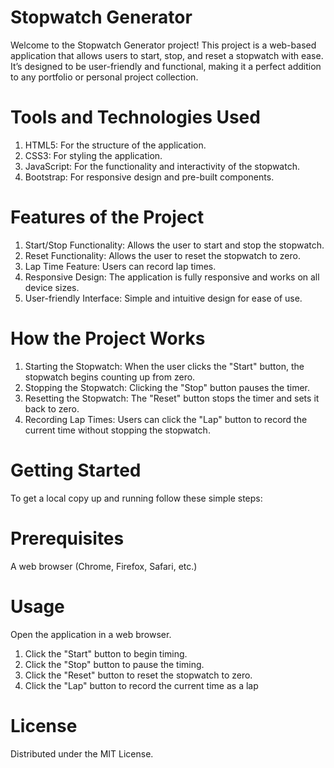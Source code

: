 # Stopwatch Generator
Welcome to the Stopwatch Generator project! This project is a web-based application that allows users to start, stop, and reset a stopwatch with ease. It’s designed to be user-friendly and functional, making it a perfect addition to any portfolio or personal project collection.

# Tools and Technologies Used
1. HTML5: For the structure of the application.
2. CSS3: For styling the application.
3. JavaScript: For the functionality and interactivity of the stopwatch.
4. Bootstrap: For responsive design and pre-built components.

# Features of the Project
1. Start/Stop Functionality: Allows the user to start and stop the stopwatch.
2. Reset Functionality: Allows the user to reset the stopwatch to zero.
3. Lap Time Feature: Users can record lap times.
4. Responsive Design: The application is fully responsive and works on all device sizes.
5. User-friendly Interface: Simple and intuitive design for ease of use.

# How the Project Works
1. Starting the Stopwatch: When the user clicks the "Start" button, the stopwatch begins counting up from zero.
2. Stopping the Stopwatch: Clicking the "Stop" button pauses the timer.
3. Resetting the Stopwatch: The "Reset" button stops the timer and sets it back to zero.
4. Recording Lap Times: Users can click the "Lap" button to record the current time without stopping the stopwatch.

# Getting Started
To get a local copy up and running follow these simple steps:

# Prerequisites
A web browser (Chrome, Firefox, Safari, etc.)

# Usage
Open the application in a web browser.
1. Click the "Start" button to begin timing.
2. Click the "Stop" button to pause the timing.
3. Click the "Reset" button to reset the stopwatch to zero.
4. Click the "Lap" button to record the current time as a lap

# License
Distributed under the MIT License. 
